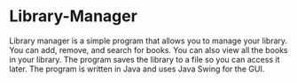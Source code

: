 # Library-Manager
Library manager is a simple program that allows you to manage your library. You can add, remove, and search for books. You can also view all the books in your library. The program saves the library to a file so you can access it later. The program is written in Java and uses Java Swing for the GUI.
